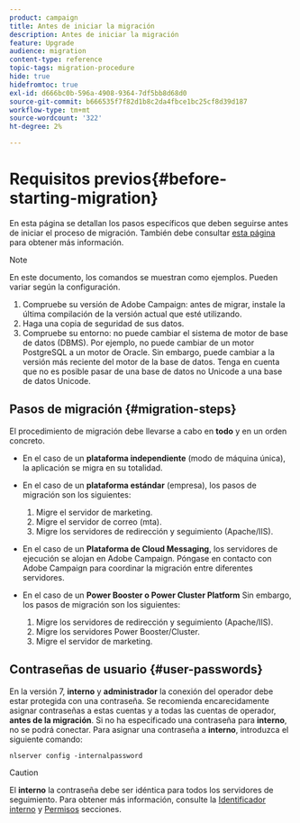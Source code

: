 ```yaml
---
product: campaign
title: Antes de iniciar la migración
description: Antes de iniciar la migración
feature: Upgrade
audience: migration
content-type: reference
topic-tags: migration-procedure
hide: true
hidefromtoc: true
exl-id: d666bc0b-596a-4908-9364-7df5bb8d68d0
source-git-commit: b666535f7f82d1b8c2da4fbce1bc25cf8d39d187
workflow-type: tm+mt
source-wordcount: '322'
ht-degree: 2%

---
```


# Requisitos previos{#before-starting-migration}



En esta página se detallan los pasos específicos que deben seguirse antes de iniciar el proceso de migración. También debe consultar [esta página](about-migration.md) para obtener más información.

>[!NOTE]
>
>En este documento, los comandos se muestran como ejemplos. Pueden variar según la configuración.

1. Compruebe su versión de Adobe Campaign: antes de migrar, instale la última compilación de la versión actual que esté utilizando.
1. Haga una copia de seguridad de sus datos.
1. Compruebe su entorno: no puede cambiar el sistema de motor de base de datos (DBMS). Por ejemplo, no puede cambiar de un motor PostgreSQL a un motor de Oracle. Sin embargo, puede cambiar a la versión más reciente del motor de la base de datos. Tenga en cuenta que no es posible pasar de una base de datos no Unicode a una base de datos Unicode.

## Pasos de migración {#migration-steps}

El procedimiento de migración debe llevarse a cabo en **todo** y en un orden concreto.

* En el caso de un **plataforma independiente** (modo de máquina única), la aplicación se migra en su totalidad.
* En el caso de un **plataforma estándar** (empresa), los pasos de migración son los siguientes:

   1. Migre el servidor de marketing.
   1. Migre el servidor de correo (mta).
   1. Migre los servidores de redirección y seguimiento (Apache/IIS).

* En el caso de un **Plataforma de Cloud Messaging**, los servidores de ejecución se alojan en Adobe Campaign. Póngase en contacto con Adobe Campaign para coordinar la migración entre diferentes servidores.
* En el caso de un **Power Booster o Power Cluster Platform** Sin embargo, los pasos de migración son los siguientes:

   1. Migre los servidores de redirección y seguimiento (Apache/IIS).
   1. Migre los servidores Power Booster/Cluster.
   1. Migre el servidor de marketing.

## Contraseñas de usuario {#user-passwords}

En la versión 7, **interno** y **administrador** la conexión del operador debe estar protegida con una contraseña. Se recomienda encarecidamente asignar contraseñas a estas cuentas y a todas las cuentas de operador, **antes de la migración**. Si no ha especificado una contraseña para **interno**, no se podrá conectar. Para asignar una contraseña a **interno**, introduzca el siguiente comando:

```
nlserver config -internalpassword
```

>[!CAUTION]
>
>El **interno** la contraseña debe ser idéntica para todos los servidores de seguimiento. Para obtener más información, consulte la [Identificador interno](../../installation/using/configuring-campaign-server.md#internal-identifier) y [Permisos](../../platform/using/access-management.md) secciones.
